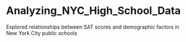 # Analyzing_NYC_High_School_Data
Explored relationships between SAT scores and demographic factors in New York City public schools
